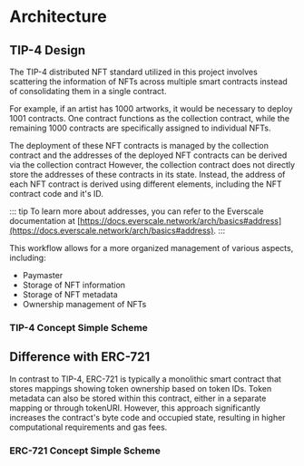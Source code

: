 # Architecture

## TIP-4 Design
The TIP-4 distributed NFT standard utilized in this project involves scattering the information of NFTs across multiple smart contracts instead of consolidating them in a single contract.

For example, if an artist has 1000 artworks, it would be necessary to deploy 1001 contracts. One contract functions as the collection contract, while the remaining 1000 contracts are specifically assigned to individual NFTs.

The deployment of these NFT contracts is managed by the collection contract and the addresses of the deployed NFT contracts can be derived via the collection contract However, the collection contract does not directly store the addresses of these contracts in its state. Instead, the address of each NFT contract is derived using different elements, including the NFT contract code and it's ID.

::: tip
To learn more about addresses, you can refer to the Everscale documentation at [https://docs.everscale.network/arch/basics#address](https://docs.everscale.network/arch/basics#address).
:::

This workflow allows for a more organized management of various aspects, including:
- Paymaster
- Storage of NFT information
- Storage of NFT metadata
- Ownership management of NFTs

### TIP-4 Concept Simple Scheme
<ImgContainer src= '/tip4scheme.png' width="100%" altText="deployAccountOutput" />

## Difference with ERC-721
In contrast to TIP-4, ERC-721 is typically a monolithic smart contract that stores mappings showing token ownership based on token IDs. Token metadata can also be stored within this contract, either in a separate mapping or through tokenURI. However, this approach significantly increases the contract's byte code and occupied state, resulting in higher computational requirements and gas fees.

### ERC-721 Concept Simple Scheme
<ImgContainer src= '/erc721scheme.png' width="100%" altText="deployAccountOutput"/>

<script lang="ts" >
import { defineComponent, ref, onMounted } from "vue";
import ImgContainer from "../.vitepress/theme/components/shared/BKDImgContainer.vue"

export default defineComponent({
  name: "Diagrams",
  components :{
    ImgContainer
  },
  setup() {
    return {
    };
  },
});

</script>